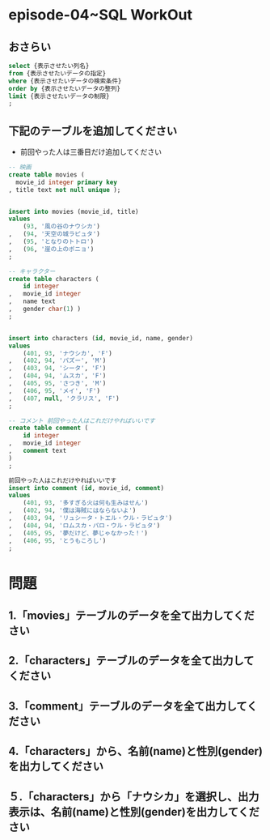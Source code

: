 # episode-04~SQL WorkOut


## おさらい
``` sql
select {表示させたい列名} 
from {表示させたいデータの指定}
where {表示させたいデータの検索条件}
order by {表示させたいデータの整列}
limit {表示させたいデータの制限}
;
```

## 下記のテーブルを追加してください
- 前回やった人は三番目だけ追加してください

``` sql
-- 映画
create table movies (
  movie_id integer primary key
, title text not null unique );


insert into movies (movie_id, title) 
values 
    (93, '風の谷のナウシカ')
,   (94, '天空の城ラピュタ') 
,   (95, 'となりのトトロ')
,   (96, '崖の上のポニョ')
;

-- キャラクター
create table characters (
    id integer
,   movie_id integer
,   name text
,   gender char(1) )
;


insert into characters (id, movie_id, name, gender)
values 
    (401, 93, 'ナウシカ', 'F')
,   (402, 94, 'パズー', 'M')
,   (403, 94, 'シータ', 'F')
,   (404, 94, 'ムスカ', 'F')
,   (405, 95, 'さつき', 'M')
,   (406, 95, 'メイ', 'F')
,   (407, null, 'クラリス', 'F')
;

-- コメント 前回やった人はこれだけやればいいです
create table comment (
    id integer
,   movie_id integer
,   comment text
)
;

前回やった人はこれだけやればいいです
insert into comment (id, movie_id, comment)
values 
    (401, 93, '多すぎる火は何も生みはせん')
,   (402, 94, '僕は海賊にはならないよ')
,   (403, 94, 'リュシータ・トエル・ウル・ラピュタ')
,   (404, 94, 'ロムスカ・パロ・ウル・ラピュタ')
,   (405, 95, '夢だけど、夢じゃなかった！')
,   (406, 95, 'とうもころし')
;
```

# 問題

## 1.「movies」テーブルのデータを全て出力してください

## 2.「characters」テーブルのデータを全て出力してください

## 3.「comment」テーブルのデータを全て出力してください

## 4.「characters」から、名前(name)と性別(gender)を出力してください

## ５.「characters」から「ナウシカ」を選択し、出力表示は、名前(name)と性別(gender)を出力してください









